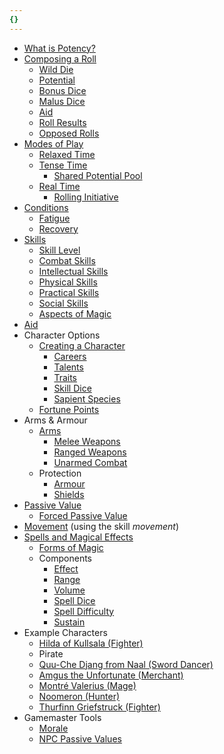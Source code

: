 ```yaml
---
{}
---
```

   
* [What is Potency?](./What%20is%20Potency%3F.md)   
* [Composing a Roll](./Rolling%20Dice/Composing%20a%20Roll.md)   
	* [Wild Die](./Rolling%20Dice/Wild%20Die.md)   
	* [Potential](./Rolling%20Dice/Potential.md)   
	* [Bonus Dice](./Rolling%20Dice/Bonus%20Dice.md)   
	* [Malus Dice](./Rolling%20Dice/Malus%20Dice.md)   
	* [Aid](./Rolling%20Dice/Aid.md)   
	* [Roll Results](./Rolling%20Dice/Roll%20Results.md)   
	* [Opposed Rolls](./Rolling%20Dice/Opposed%20Rolls.md)   
* [Modes of Play](./Game%20Modes/Modes%20of%20Play.md)   
	* [Relaxed Time](./Game%20Modes/Relaxed%20Time.md)   
	* [Tense Time](./Game%20Modes/Tense%20Time.md)   
		* [Shared Potential Pool](./Game%20Modes/Shared%20Potential%20Pool.md)   
	* [Real Time](./Game%20Modes/Real%20Time.md)   
		* [Rolling Initiative](./Game%20Modes/Rolling%20Initiative.md)   
* [Conditions](./Conditions/Conditions.md)   
	* [Fatigue](./Conditions/Fatigue.md)   
	* [Recovery](./Conditions/Recovery.md)   
* [Skills](./Skills/Skills.md)   
	* [Skill Level](./Skills/Skill%20Level.md)   
	* [Combat Skills](./Skills/Combat%20Skills.md)   
	* [Intellectual Skills](./Skills/Intellectual%20Skills.md)   
	* [Physical Skills](./Skills/Physical%20Skills.md)   
	* [Practical Skills](./Skills/Practical%20Skills.md)   
	* [Social Skills](./Skills/Social%20Skills.md)   
	* [Aspects of Magic](./Magic/Aspects%20of%20Magic.md)   
* [Aid](./Rolling%20Dice/Aid.md)   
* Character Options   
	* [Creating a Character](./Character%20Options/Creating%20a%20Character.md)   
		* [Careers](./Character%20Options/Careers.md)   
		* [Talents](./Character%20Options/Talents.md)   
		* [Traits](./Character%20Options/Traits.md)   
		* [Skill Dice](./Character%20Options/Skill%20Dice.md)   
		* [Sapient Species](./Character%20Options/Sapient%20Species.md)   
	* [Fortune Points](./Rolling%20Dice/Fortune%20Points.md)   
* Arms & Armour   
	* [Arms](./Arms%20%26%20Armour/Arms.md)   
		* [Melee Weapons](./Arms%20%26%20Armour/Melee%20Weapons.md)   
		* [Ranged Weapons](./Arms%20%26%20Armour/Ranged%20Weapons.md)    
		* [Unarmed Combat](./Arms%20%26%20Armour/Unarmed%20Combat.md)   
	* Protection   
		* [Armour](./Arms%20%26%20Armour/Armour.md)   
		* [Shields](./Arms%20%26%20Armour/Shields.md)   
* [Passive Value](./Rolling%20Dice/Passive%20Value.md)   
	* [Forced Passive Value](./Rolling%20Dice/Forced%20Passive%20Value.md)   
* [Movement](./Movement/Movement.md) (using the skill *movement*)   
* [Spells and Magical Effects](./Magic/Spells%20and%20Magical%20Effects.md)   
	* [Forms of Magic](./Magic/Forms%20of%20Magic.md)   
	* Components   
		* [Effect](./Magic/Components/Effect.md)   
		* [Range](./Magic/Components/Range.md)   
		* [Volume](./Magic/Components/Volume.md)   
		* [Spell Dice](./Magic/Components/Spell%20Dice.md)   
		* [Spell Difficulty](./Magic/Components/Spell%20Difficulty.md)   
		* [Sustain](./Magic/Components/Sustain.md)   
* Example Characters   
	* [Hilda of Kullsala (Fighter)](./Example%20Characters/Hilda%20of%20Kullsala%20%28Fighter%29.md)   
	* Pirate   
	* [Quu-Che Djang from Naal (Sword Dancer)](./Example%20Characters/Quu-Che%20Djang%20from%20Naal%20%28Sword%20Dancer%29.md)   
	* [Amgus the Unfortunate (Merchant)](./Example%20Characters/Amgus%20the%20Unfortunate%20%28Merchant%29.md)   
	* [Montré Valerius (Mage)](./Example%20Characters/Montr%C3%A9%20Valerius%20%28Mage%29.md)   
	* [Noomeron (Hunter)](./Example%20Characters/Noomeron%20%28Hunter%29.md)    
	* [Thurfinn Griefstruck (Fighter)](./Example%20Characters/Thurfinn%20Griefstruck%20%28Fighter%29.md)   
* Gamemaster Tools   
	* [Morale](./Gamemaster%20Tools/Morale.md)   
	* [NPC Passive Values](./Gamemaster%20Tools/NPC%20Passive%20Values.md)